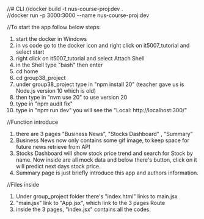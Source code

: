 //# CLI
//docker build -t nus-course-proj:dev .  
//docker run -p 3000:3000 --name nus-course-proj:dev

//To start the app follow below steps:
1. start the docker in Windows
2. in vs code go to the docker icon and right click on it5007_tutorial and select start
3. right click on it5007_tutorial and select Attach Shell
4. in the Shell type "bash" then enter
5. cd home
6. cd group38_project
7. under group38_project type in "npm install 20"  (teacher gave us is Node.js version 10 which is old)  
8. then type in "nvm use 20"  to use version 20
9. type in "npm audit fix"
10. type in "npm run dev"   you will see the "Local:   http://localhost:300/"

//Function introduce
1. there are 3 pages "Business News", "Stocks Dashboard" , "Summary"
2. Business News now only contains some gif image, to keep space for future news retrieve from API 
3. Stocks Dashboard will show stock price trend and search for Stock by name. Now inside are all mock data
and below there's button, click on it will predict next days stock price.
4. Summary page is just briefly introduce this app and authors information.

//Files inside
1. Under group_project folder there's "index.html" links to main.jsx <script type="module" src="/src/main.jsx"></script>
2. "main.jsx" link to "App.jsx", which link to the 3 pages Route
3. inside the 3 pages, "index.jsx" contains all the codes. 